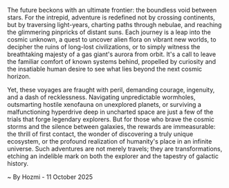 
The future beckons with an ultimate frontier: the boundless void between stars. For the intrepid, adventure is redefined not by crossing continents, but by traversing light-years, charting paths through nebulae, and reaching the glimmering pinpricks of distant suns. Each journey is a leap into the cosmic unknown, a quest to uncover alien flora on vibrant new worlds, to decipher the ruins of long-lost civilizations, or to simply witness the breathtaking majesty of a gas giant's aurora from orbit. It's a call to leave the familiar comfort of known systems behind, propelled by curiosity and the insatiable human desire to see what lies beyond the next cosmic horizon.

Yet, these voyages are fraught with peril, demanding courage, ingenuity, and a dash of recklessness. Navigating unpredictable wormholes, outsmarting hostile xenofauna on unexplored planets, or surviving a malfunctioning hyperdrive deep in uncharted space are just a few of the trials that forge legendary explorers. But for those who brave the cosmic storms and the silence between galaxies, the rewards are immeasurable: the thrill of first contact, the wonder of discovering a truly unique ecosystem, or the profound realization of humanity's place in an infinite universe. Such adventures are not merely travels; they are transformations, etching an indelible mark on both the explorer and the tapestry of galactic history.

~ By Hozmi - 11 October 2025
